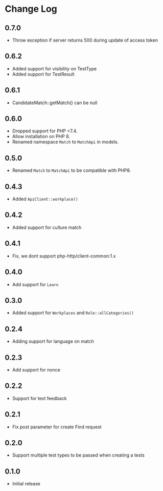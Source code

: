 # Change Log

## 0.7.0

- Throw exception if server returns 500 during update of access token

## 0.6.2

- Added support for visibility on TestType
- Added support for TestResult

## 0.6.1

- CandidateMatch::getMatch() can be null

## 0.6.0

- Dropped support for PHP <7.4.
- Allow installation on PHP 8.
- Renamed namespace `Match` to `MatchApi` in models.

## 0.5.0

- Renamed `Match` to `MatchApi` to be compatible with PHP8.

## 0.4.3

- Added `ApiClient::workplace()`

## 0.4.2

- Added support for culture match

## 0.4.1

- Fix, we dont support php-http/client-common:1.x

## 0.4.0

- Add support for `Learn`

## 0.3.0

- Added support for `Workplaces` and `Role::allCategories()`

## 0.2.4

- Adding support for language on match

## 0.2.3

- Add support for nonce

## 0.2.2

- Support for text feedback

## 0.2.1

- Fix post parameter for create Find request

## 0.2.0

- Support multiple test types to be passed when creating a tests

## 0.1.0

- Initial release

